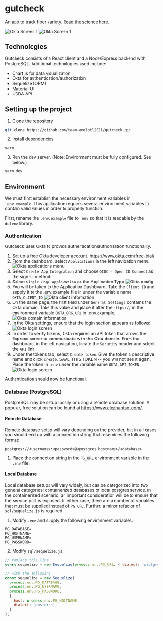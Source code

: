 # gutcheck

An app to track fiber variety. [Read the science here.](https://www.sciencedaily.com/releases/2018/05/180515092931.htm)

![Okta Screen 1](./docs/screen-1.png)
![Okta Screen 1](./docs/screen-2.png)

## Technologies

Gutcheck consists of a React client and a Node/Express backend with PostgreSQL. Additional technologies used include:

- Chart.js for data visualization
- Okta for authentication/authorization
- Sequelize (ORM)
- Material UI
- USDA API

## Setting up the project

1. Clone the repository

```sh
git clone https://github.com/team-axolotl2021/gutcheck.git
```

2. Install dependencies

```sh
yarn
```

3. Run the dev server. (Note: Environment must be fully configured. See below.)

```sh
yarn dev
```

## Environment

We must first establish the necessary environment variables in `.env.example`. This application requires several environment variables to contain valid values in order to properly function.

First, rename the `.env.example` file to `.env` so that it is readable by the `dotenv` library.

### Authentication

Gutcheck uses Okta to provide authentication/authorization functionality.

1. Set up a free Okta developer account. https://www.okta.com/free-trial/
2. From the dashboard, select `Applications` in the left navigation menu.
   ![Okta applications menu](./docs/okta-applications.png)
3. Select `Create App Integration` and choose `OIDC - Open ID Connect` as the sign-in method.
4. Select `Single Page Application` as the Application Type
   ![Okta config](./docs/okta-config.png)
5. You will be taken to the Application Dashboard. Take the `Client ID` and supply it to the .env.example file in under the variable name `OKTA_CLIENT_ID`
   ![Okta client information](./docs/okta-client-id.png)
6. On the same page, the first field under `General Settings` contains the Okta domain. Take this value and place it after the `https://` in the environment variable `OKTA_ORG_URL` in .env.example.
   ![Okta domain information](./docs/okta-domain.png)
7. In the Okta settings, ensure that the login section appears as follows:
   ![Okta login screen](./docs/okta-login.png)
8. In order to verify tokens, Okta requires an API token that allows the Express server to communicate with the Okta domain. From the dashboard, in the left navigation, locate the `Security` header and select the `API` link.
9. Under the tokens tab, select `Create token`. Give the token a descriptive name and click `create`. SAVE THIS TOKEN -- you will not see it again. Place the token in `.env` under the variable name `OKTA_API_TOKEN`.
   ![Okta login screen](./docs/okta-token.png)

Authentication should now be functional.

### Database (PostgreSQL)

PostgreSQL may be setup locally or using a remote database solution. A popular, free solution can be found at https://www.elephantsql.com/.

#### Remote Database

Remote database setup will vary depending on the provider, but in all cases you should end up with a connection string that resembles the following format:

```
postgres://<username>:<password>@<postgres hostname>/<database>
```

1. Place the connection string in the `PG_URL` environment variable in the `.env` file.

#### Local Database

Local database setups will vary widely, but can be categorized into two general categories: containerized databases or local postgres service. In the containerized scenario, an important consideration will be to ensure that the service port is exposed. In either case, there are a number of variables that must be supplied instead of `PG_URL`. Further, a minor refactor of `sql/sequelize.js` is required.

1. Modify `.env` and supply the following environment variables:

```
PG_DATABASE=
PG_HOSTNAME=
PG_USERNAME=
PG_PASSWORD=
```

2. Modify `sql/sequelize.js`.

```js
// replace this line
const sequelize = new Sequelize(process.env.PG_URL, { dialect: 'postgres' });

// with the following
const sequelize = new Sequelize(
  process.env.PG_DATABASE,
  process.env.PG_USERNAME,
  process.env.PG_PASSWORD,
  {
    host: process.env.PG_HOSTNAME,
    dialect: 'postgres',
  }
);
```
